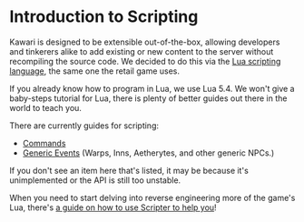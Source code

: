 # Introduction to Scripting

Kawari is designed to be extensible out-of-the-box, allowing developers and tinkerers alike to add existing or new content to the server without recompiling the source code. We decided to do this via the [Lua scripting language](https://lua.org), the same one the retail game uses.

If you already know how to program in Lua, we use Lua 5.4. We won't give a baby-steps tutorial for Lua, there is plenty of better guides out there in the world to teach you.

There are currently guides for scripting:
* [Commands](commands.md)
* [Generic Events](generic_events.md) (Warps, Inns, Aetherytes, and other generic NPCs.)

If you don't see an item here that's listed, it may be because it's unimplemented or the API is still too unstable.

When you need to start delving into reverse engineering more of the game's Lua, there's [a guide on how to use Scripter to help you](scripter.md)!
